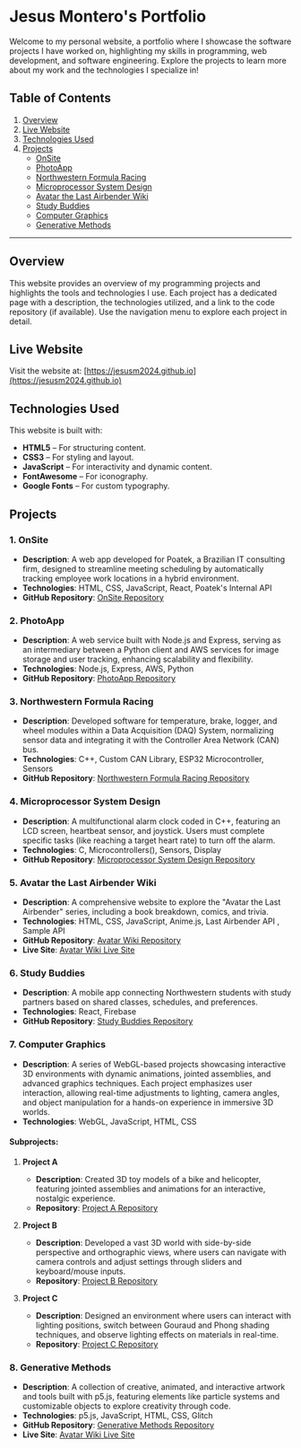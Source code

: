 # Jesus Montero's Portfolio

Welcome to my personal website, a portfolio where I showcase the software projects I have worked on, highlighting my skills in programming, web development, and software engineering. Explore the projects to learn more about my work and the technologies I specialize in!

## Table of Contents
1. [Overview](#overview)
2. [Live Website](#live-website)
3. [Technologies Used](#technologies-used)
4. [Projects](#projects)
    - [OnSite](#onsite)
    - [PhotoApp](#photoapp)
    - [Northwestern Formula Racing](#northwestern-formula-racing)
    - [Microprocessor System Design](#microprocessor-system-design)
    - [Avatar the Last Airbender Wiki](#avatar-the-last-airbender-wiki)
    - [Study Buddies](#study-buddies)
    - [Computer Graphics](#computer-graphics)
    - [Generative Methods](#generative-methods)

---

## Overview

This website provides an overview of my programming projects and highlights the tools and technologies I use. Each project has a dedicated page with a description, the technologies utilized, and a link to the code repository (if available). Use the navigation menu to explore each project in detail.

## Live Website

Visit the website at: [https://jesusm2024.github.io](https://jesusm2024.github.io)

## Technologies Used

This website is built with:

- **HTML5** – For structuring content.
- **CSS3** – For styling and layout.
- **JavaScript** – For interactivity and dynamic content.
- **FontAwesome** – For iconography.
- **Google Fonts** – For custom typography.

## Projects

### 1. OnSite
- **Description**: A web app developed for Poatek, a Brazilian IT consulting firm, designed to streamline meeting scheduling by automatically tracking employee work locations in a hybrid environment.
- **Technologies**: HTML, CSS, JavaScript, React, Poatek's Internal API
- **GitHub Repository**: [OnSite Repository](https://github.com/jesusm2024/OnSite)

### 2. PhotoApp
- **Description**: A web service built with Node.js and Express, serving as an intermediary between a Python client and AWS services for image storage and user tracking, enhancing scalability and flexibility.
- **Technologies**: Node.js, Express, AWS, Python
- **GitHub Repository**: [PhotoApp Repository](https://github.com/jesusm2024/photoapp)

### 3. Northwestern Formula Racing
- **Description**: Developed software for temperature, brake, logger, and wheel modules within a Data Acquisition (DAQ) System, normalizing sensor data and integrating it with the Controller Area Network (CAN) bus.
- **Technologies**: C++, Custom CAN Library, ESP32 Microcontroller, Sensors
- **GitHub Repository**: [Northwestern Formula Racing Repository](https://github.com/jesusm2024/formula)

### 4. Microprocessor System Design
- **Description**: A multifunctional alarm clock coded in C++, featuring an LCD screen, heartbeat sensor, and joystick. Users must complete specific tasks (like reaching a target heart rate) to turn off the alarm.
- **Technologies**: C, Microcontrollers(), Sensors, Display
- **GitHub Repository**: [Microprocessor System Design Repository](https://github.com/jesusm2024/alarm)

### 5. Avatar the Last Airbender Wiki
- **Description**: A comprehensive website to explore the "Avatar the Last Airbender" series, including a book breakdown, comics, and trivia.
- **Technologies**: HTML, CSS, JavaScript, Anime.js, Last Airbender API , Sample API
- **GitHub Repository**: [Avatar Wiki Repository](https://github.com/jesusm2024/avatar)
- **Live Site**: [Avatar Wiki Live Site](https://jesusm4.github.io./)

### 6. Study Buddies
- **Description**: A mobile app connecting Northwestern students with study partners based on shared classes, schedules, and preferences.
- **Technologies**: React, Firebase
- **GitHub Repository**: [Study Buddies Repository](https://github.com/jesusm2024/StudyBuddies)

### 7. Computer Graphics
- **Description**: A series of WebGL-based projects showcasing interactive 3D environments with dynamic animations, jointed assemblies, and advanced graphics techniques. Each project emphasizes user interaction, allowing real-time adjustments to lighting, camera angles, and object manipulation for a hands-on experience in immersive 3D worlds.
- **Technologies**: WebGL, JavaScript, HTML, CSS

#### Subprojects:
1. **Project A**
   - **Description**: Created 3D toy models of a bike and helicopter, featuring jointed assemblies and animations for an interactive, nostalgic experience.
   - **Repository**: [Project A Repository](https://github.com/jesusm2024/cg_a)

2. **Project B**
   - **Description**: Developed a vast 3D world with side-by-side perspective and orthographic views, where users can navigate with camera controls and adjust settings through sliders and keyboard/mouse inputs.
   - **Repository**: [Project B Repository](https://github.com/jesusm2024/cg_b)

3. **Project C**
   - **Description**: Designed an environment where users can interact with lighting positions, switch between Gouraud and Phong shading techniques, and observe lighting effects on materials in real-time.
   - **Repository**: [Project C Repository](https://github.com/jesusm2024/cg_c)


### 8. Generative Methods
- **Description**: A collection of creative, animated, and interactive artwork and tools built with p5.js, featuring elements like particle systems and customizable objects to explore creativity through code.
- **Technologies**: p5.js, JavaScript, HTML, CSS, Glitch 
- **GitHub Repository**: [Generative Methods Repository](https://github.com/jesusm2024/gen-methods)
- **Live Site**: [Avatar Wiki Live Site](https://jesusmontero-tour.glitch.me/)
